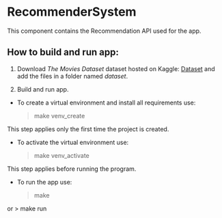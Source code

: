 # RecommenderSystem
This component contains the Recommendation API used for the app.

## How to build and run app:
1. Download *The Movies Dataset* dataset hosted on Kaggle: [Dataset](https://www.kaggle.com/datasets/rounakbanik/the-movies-dataset) and add the files in a folder named *dataset*.

2. Build and run app.

- To create a virtual environment and install all requirements use:

    > make venv_create

This step applies only the first time the project is created.

- To activate the virtual environment use:

    > make venv_activate

This step applies before running the program.

- To run the app use:
    > make

or
    > make run

